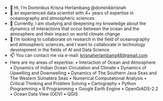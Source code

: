 - 👋 Hi, I’m Dominikus Krisna Herlambang @dominikkrisnah
- 👀 an experienced data scientist with 4+ years of expertise in oceanography and atmospheric sciences
- 🌱 Currently, I am studying and deepening my knowledge about the dynamics of interactions that occur between the ocean and the atmosphere and their impact on world climate change
- 💞️ I’m looking to collaborate on research in the field of oceanography and atmospheric sciences, and I want to collaborate in technology development in the fields of AI and Data Science
- 📫 You can contact me via e-mail: krisnaherlambang48@gmail.com
- Here are my areas of expertise:
  • Interaction of Ocean and Atmosphere
  • Dynamics of Indian Ocean Circulation and Climate
  • Dynamics of Upwelling and Downwelling
  • Dynamics of The Southern Java Seas and The Western Sumatera Seas
  • Numerical Computational Analysis
  • Critical Thinking and Problem Solving
  • Cartography
  • Python Programming
  • R Programming
  • Google Earth Engine
  • OpenGrADS-2.2
  • Ocean Data View (ODV)
  • QGIS

<!---
Dominikus Krisna Herlambang/dominikkrisnah is a ✨ special ✨ repository because its `README.md` (this file) appears on your GitHub profile.
You can click the Preview link to take a look at your changes.
--->
